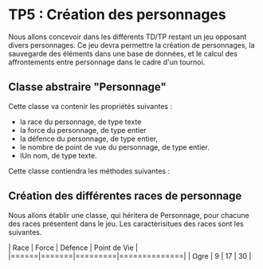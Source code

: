 # TP5 : Création des personnages

Nous allons concevoir dans les différents TD/TP restant un jeu opposant divers personnages. 
Ce jeu devra permettre la création de personnages, la sauvegarde des éléments dans une base 
de données, et le calcul des affrontements entre personnage dans le cadre d'un tournoi.

## Classe abstraire "Personnage"

Cette classe va contenir les propriétés suivantes :

* la race du personnage, de type texte
* la force du personnage, de type entier
* la défence du personnage, de type entier,
* le nombre de point de vue du personnage, de type entier.
* lUn nom, de type texte.

Cette classe contiendra les méthodes suivantes :



## Création des différentes races de personnage

Nous allons établir une classe, qui héritera de Personnage, pour chacune des races présentent dans le jeu. Les caractèrisitues 
des races sont les suivantes.

| Race | Force | Défence | Point de Vie |
|======|=======|=========|==============|
| Ogre |   9   |    17   |      30      |



